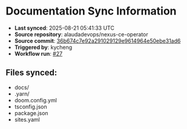 # Documentation Sync Information

- **Last synced**: 2025-08-21 05:41:33 UTC
- **Source repository**: alaudadevops/nexus-ce-operator
- **Source commit**: [36b674c7e92a291029129e9614964e50ebe31ad6](https://github.com/alaudadevops/nexus-ce-operator/commit/36b674c7e92a291029129e9614964e50ebe31ad6)
- **Triggered by**: kycheng
- **Workflow run**: [#27](https://github.com/alaudadevops/nexus-ce-operator/actions/runs/17118210875)

## Files synced:
- docs/
- .yarn/
- doom.config.yml
- tsconfig.json
- package.json
- sites.yaml
